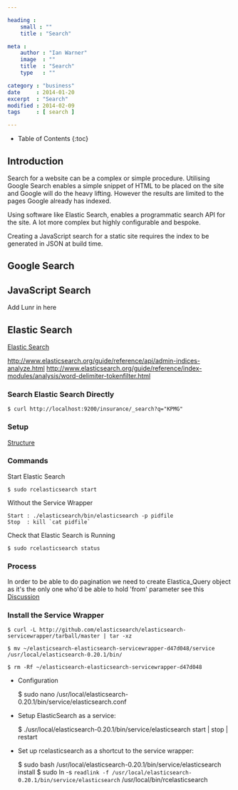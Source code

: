 ```yaml
---

heading :
    small : ""
    title : "Search"

meta :
    author : "Ian Warner"
    image  : ""
    title  : "Search"
    type   : ""

category : "business"
date     : 2014-01-20
excerpt  : "Search"
modified : 2014-02-09
tags     : [ search ]

---
```


* Table of Contents
{:toc}

## Introduction

Search for a website can be a complex or simple procedure. Utilising Google
Search enables a simple snippet of HTML to be placed on the site and Google will
do the heavy lifting. However the results are limited to the pages Google already
has indexed.

Using software like Elastic Search, enables a programmatic search API for the site.
A lot more complex but highly configurable and bespoke.

Creating a JavaScript search for a static site requires the index to be generated
in JSON at build time.

## Google Search

## JavaScript Search

Add Lunr in here

## Elastic Search

[Elastic Search](http://www.elasticsearch.org/)

http://www.elasticsearch.org/guide/reference/api/admin-indices-analyze.html
http://www.elasticsearch.org/guide/reference/index-modules/analysis/word-delimiter-tokenfilter.html

### Search Elastic Search Directly

    $ curl http://localhost:9200/insurance/_search?q="KPMG"

### Setup

[Structure](http://www.elasticsearch.org/guide/reference/setup/dir-layout.html)

### Commands

Start Elastic Search

    $ sudo rcelasticsearch start

Without the Service Wrapper

    Start : ./elasticsearch/bin/elasticsearch -p pidfile
    Stop  : kill `cat pidfile`

Check that Elastic Search is Running

    $ sudo rcelasticsearch status

### Process

In order to be able to do pagination we need to create Elastica_Query object
as it's the only one who'd be able to hold 'from' parameter see this
[Discussion](https://github.com/ruflin/Elastica/pull/208)

### Install the Service Wrapper

    $ curl -L http://github.com/elasticsearch/elasticsearch-servicewrapper/tarball/master | tar -xz

    $ mv ~/elasticsearch-elasticsearch-servicewrapper-d47d048/service /usr/local/elasticsearch-0.20.1/bin/

    $ rm -Rf ~/elasticsearch-elasticsearch-servicewrapper-d47d048

* Configuration

    $ sudo nano /usr/local/elasticsearch-0.20.1/bin/service/elasticsearch.conf

* Setup ElasticSearch as a service:

    $ ./usr/local/elasticsearch-0.20.1/bin/service/elasticsearch start | stop | restart

* Set up rcelasticsearch as a shortcut to the service wrapper:

    $ sudo bash /usr/local/elasticsearch-0.20.1/bin/service/elasticsearch install
    $ sudo ln -s `readlink -f /usr/local/elasticsearch-0.20.1/bin/service/elasticsearch` /usr/local/bin/rcelasticsearch